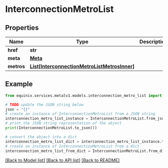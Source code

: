 # InterconnectionMetroList


## Properties

Name | Type | Description | Notes
------------ | ------------- | ------------- | -------------
**href** | **str** |  | [optional] 
**meta** | [**Meta**](Meta.md) |  | [optional] 
**metros** | [**List[InterconnectionMetroListMetrosInner]**](InterconnectionMetroListMetrosInner.md) |  | [optional] 

## Example

```python
from equinix.services.metalv1.models.interconnection_metro_list import InterconnectionMetroList

# TODO update the JSON string below
json = "{}"
# create an instance of InterconnectionMetroList from a JSON string
interconnection_metro_list_instance = InterconnectionMetroList.from_json(json)
# print the JSON string representation of the object
print(InterconnectionMetroList.to_json())

# convert the object into a dict
interconnection_metro_list_dict = interconnection_metro_list_instance.to_dict()
# create an instance of InterconnectionMetroList from a dict
interconnection_metro_list_from_dict = InterconnectionMetroList.from_dict(interconnection_metro_list_dict)
```
[[Back to Model list]](../README.md#documentation-for-models) [[Back to API list]](../README.md#documentation-for-api-endpoints) [[Back to README]](../README.md)


